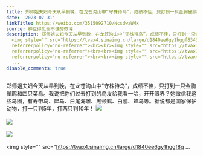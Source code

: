 ```yaml
---
title: 郑师姐夫妇今天从早到晚，在龙苍沟山中“守株待鸟”，成绩不佳，只打到一只金胸雀鹛和四只菜鸟。我说把你们过去打到的鸟发给我看一哈，开开眼界？她微信我这些鸟...
date: '2023-07-31'
linkTitle: https://weibo.com/3515092710/NcsdwaWMx
source: 种豆得瓜谢不谦的微博
description: 郑师姐夫妇今天从早到晚，在龙苍沟山中“守株待鸟”，成绩不佳，只打到一只金胸雀鹛和四只菜鸟。我说把你们过去打到的鸟发给我看一哈，开开眼界？她微信我这些鸟图，有寿带鸟、犀鸟、白尾海雕、黑颈鹤、白鹇、蜂鸟等。据说都是国家保护动物，打一只判5年，打两只判10年！
  <img style="" src="https://tvax4.sinaimg.cn/large/d1840ee6gy1hggf83439rj24a73267wj.jpg"
  referrerpolicy="no-referrer"><br><br><img style="" src="https://tvax3.sinaimg.cn/large/d1840ee6gy1hggf85f00ij232h26xhdu.jpg"
  referrerpolicy="no-referrer"><br><br><img style="" src="https://tvax1.sinaimg.cn/large/d1840ee6gy1hggf8ifqw7j22zt250x6q.jpg"
  referrerpolicy="no-referrer"><br><br><img style="" src="https://tvax4.sinaimg.cn/large/d1840ee6gy1hggf8q
  ...
disable_comments: true
---
```

郑师姐夫妇今天从早到晚，在龙苍沟山中“守株待鸟”，成绩不佳，只打到一只金胸雀鹛和四只菜鸟。我说把你们过去打到的鸟发给我看一哈，开开眼界？她微信我这些鸟图，有寿带鸟、犀鸟、白尾海雕、黑颈鹤、白鹇、蜂鸟等。据说都是国家保护动物，打一只判5年，打两只判10年！ <img style="" src="https://tvax4.sinaimg.cn/large/d1840ee6gy1hggf83439rj24a73267wj.jpg" referrerpolicy="no-referrer"><br><br><img style="" src="https://tvax3.sinaimg.cn/large/d1840ee6gy1hggf85f00ij232h26xhdu.jpg" referrerpolicy="no-referrer"><br><br><img style="" src="https://tvax1.sinaimg.cn/large/d1840ee6gy1hggf8ifqw7j22zt250x6q.jpg" referrerpolicy="no-referrer"><br><br><img style="" src="https://tvax4.sinaimg.cn/large/d1840ee6gy1hggf8q ...